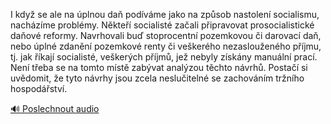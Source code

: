 
I když se ale na úplnou daň podíváme jako na způsob nastolení socialismu, nacházíme problémy. Někteří socialisté začali připravovat prosocialistické daňové reformy. Navrhovali buď stoprocentní pozemkovou či darovací daň, nebo úplné zdanění pozemkové renty či veškerého nezaslouženého příjmu, tj. jak říkají socialisté, veškerých příjmů, jež nebyly získány manuální prací. Není třeba se na tomto místě zabývat analýzou těchto návrhů. Postačí si uvědomit, že tyto návrhy jsou zcela neslučitelné se zachováním tržního hospodářství.

[🔊 Poslechnout audio](/data/7-paragraphs/audio/chapter_147/para_004-I-kdy-se-ale-na-plnou-da-podvme-jako-na-zpso.mp3)
